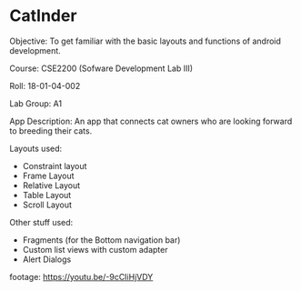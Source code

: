 # CatInder

Objective: To get familiar with the basic layouts and functions of android development. 

Course: CSE2200 (Sofware Development Lab III)

Roll: 18-01-04-002

Lab Group: A1

App Description: An app that connects cat owners who are looking forward to breeding their cats.

Layouts used:
 - Constraint layout
 - Frame Layout
 - Relative Layout
 - Table Layout
 - Scroll Layout
 
 Other stuff used: 
 - Fragments (for the Bottom navigation bar)
 - Custom list views with custom adapter
 - Alert Dialogs

footage: https://youtu.be/-9cCIiHjVDY
